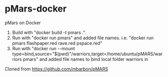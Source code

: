 # pMars-docker
pMars on Docker

1. Build with "docker build -t pmars .".
2. Run with "docker run pmars" and added file names. i.e. "docker run pmars flashpaper.red rave.red pspace.red"
3. Run with "docker run --mount type=bind,source="$(pwd)"/warriors,target=/home/ubuntu/pMARS/warriors pmars" and added file names to bind local folder warriors in

Cloned from https://github.com/mbarbon/pMARS
